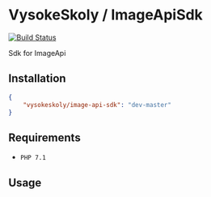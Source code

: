 VysokeSkoly / ImageApiSdk
=========================

[![Build Status](https://travis-ci.org/vysokeskoly/image-api-sdk.svg?branch=master)](https://travis-ci.org/vysokeskoly/image-api-sdk)

Sdk for ImageApi

## Installation
```json
{
    "vysokeskoly/image-api-sdk": "dev-master"
}
```

## Requirements
- `PHP 7.1`

## Usage
